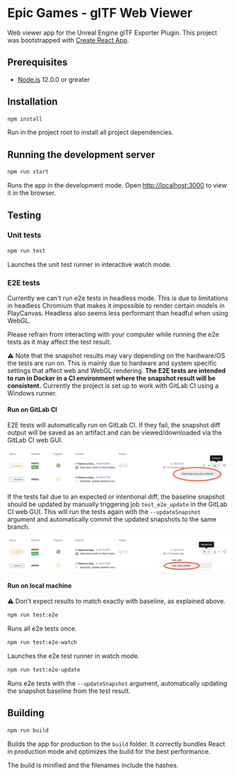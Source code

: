 # Epic Games - glTF Web Viewer

Web viewer app for the Unreal Engine glTF Exporter Plugin. This project was bootstrapped with [Create React App](https://github.com/facebook/create-react-app).

## Prerequisites

- [Node.js](https://nodejs.org/en/) 12.0.0 or greater

## Installation

```bash
npm install
```

Run in the project root to install all project dependencies.

## Running the development server

```bash
npm run start
```

Runs the app in the development mode. Open [http://localhost:3000](http://localhost:3000) to view it in the browser.

## Testing

### Unit tests

```bash
npm run test
```

Launches the unit test runner in interactive watch mode.

### E2E tests

Currently we can't run e2e tests in headless mode. This is due to limitations in headless Chromium that makes it
impossible to render certain models in PlayCanvas. Headless also seems less performant than headful when using WebGL.

Please refrain from interacting with your computer while running the e2e tests as it may affect the test result.

⚠️ Note that the snapshot results may vary depending on the hardware/OS the tests are run on. This is mainly due to
hardware and system specific settings that affect web and WebGL rendering.
**The E2E tests are intended to run in Docker in a CI environment where the snapshot result will be consistent.**
Currently the project is set up to work with GitLab CI using a Windows runner.

#### Run on GitLab CI

E2E tests will automatically run on GitLab CI. If they fail, the snapshot diff output will be saved as an artifact and
can be viewed/downloaded via the GitLab CI web GUI.

![E2E fail artifacts](docs/test_e2e_artifacts.png "E2E fail artifacts")

If the tests fail due to an expected or intentional diff, the baseline snapshot should be updated by manually triggering
job `test_e2e_update` in the GitLab CI web GUI. This will run the tests again with the `--updateSnapshot` argument and
automatically commit the updated snapshots to the same branch.

![E2E update job](docs/test_e2e_update.png "E2E update job")

#### Run on local machine

⚠️ Don't expect results to match exactly with baseline, as explained above.

```bash
npm run test:e2e
```

Runs all e2e tests once.

```bash
npm run test:e2e-watch
```

Launches the e2e test runner in watch mode.

```bash
npm run test:e2e-update
```

Runs e2e tests with the `--updateSnapshot` argument, automatically updating the snapshot baseline from the test result.

## Building

```bash
npm run build
```

Builds the app for production to the `build` folder. It correctly bundles React in production mode and optimizes the build for the best performance.

The build is minified and the filenames include the hashes.
